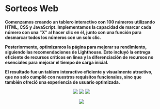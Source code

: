 # Sorteos Web

**Comenzamos creando un tablero interactivo con 100 números utilizando HTML, CSS y JavaScript. Implementamos la capacidad de marcar cada número con una "X" al hacer clic en él, junto con una función para desmarcar todos los números con un solo clic.**

**Posteriormente, optimizamos la página para mejorar su rendimiento, siguiendo las recomendaciones de Lighthouse. Esto incluyó la entrega eficiente de recursos críticos en línea y la diferenciación de recursos no esenciales para mejorar el tiempo de carga inicial.**

**El resultado fue un tablero interactivo eficiente y visualmente atractivo, que no solo cumplió con nuestros requisitos funcionales, sino que también ofreció una experiencia de usuario optimizada.**

<p align="center">
    <img src="https://img.shields.io/badge/Made%20for-VSCode-1f425f.svg" />
    <img src="https://img.shields.io/badge/Built%20by-Karma-1f425f.svg" />
    <img src="https://img.shields.io/badge/Maintained%3F-yes-green.svg" />
</p>

<p align="center">
    <img src="https://skillicons.dev/icons?i=html,css,js" />
</p>
